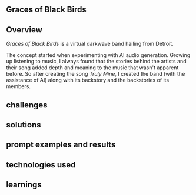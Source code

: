 ## Graces of Black Birds
## Overview
_Graces of Black Birds_ is a virtual darkwave band hailing from Detroit. 

The concept started when experimenting with AI audio generation. Growing up listening to music, I always found that the stories behind the artists and their song added depth and meaning to the music that wasn't apparent before. So after creating the song _Truly Mine_, I created the band (with the assistance of AI) along with its backstory and the backstories of its members.
## challenges
## solutions
## prompt examples and results
## technologies used
## learnings
